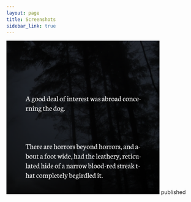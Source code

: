 ```yaml
---
layout: page
title: Screenshots
sidebar_link: true
---
```

![my screenshot](/assets/images/screenshot1.png)
published